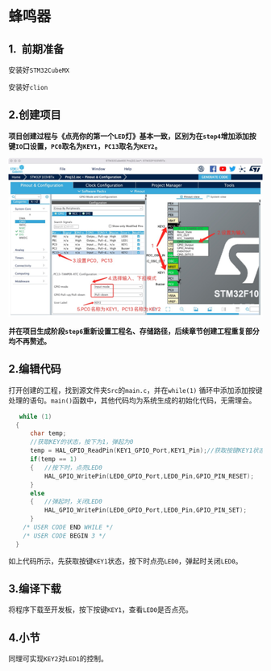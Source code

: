 # 蜂鸣器

## 1.  前期准备

安装好`STM32CubeMX`

安装好`clion`

## 2.创建项目

**项目创建过程与《点亮你的第一个`LED`灯》基本一致，区别为在`step4`增加添加按键`IO`口设置，`PC0`取名为`KEY1`，`PC13`取名为`KEY2`。**

![](PIC/KEY.jpg)

**并在项目生成阶段`step6`重新设置工程名、存储路径，后续章节创建工程重复部分均不再赘述。**

## 2.编辑代码

打开创建的工程，找到源文件夹`Src`的`main.c`，并在`while(1)` 循环中添加添加按键处理的语句。`main()`函数中，其他代码均为系统生成的初始化代码，无需理会。

```c
   while (1)
  {
      char temp;
      //获取KEY的状态，按下为1，弹起为0
      temp = HAL_GPIO_ReadPin(KEY1_GPIO_Port,KEY1_Pin);//获取按键KEY1状态
      if(temp == 1)
      {   //按下时，点亮LED0
          HAL_GPIO_WritePin(LED0_GPIO_Port,LED0_Pin,GPIO_PIN_RESET);
      }
      else
      {   //弹起时，关闭LED0
          HAL_GPIO_WritePin(LED0_GPIO_Port,LED0_Pin,GPIO_PIN_SET);
      }
    /* USER CODE END WHILE */
    /* USER CODE BEGIN 3 */
  }
```

如上代码所示，先获取按键`KEY1`状态，按下时点亮`LED0`，弹起时关闭`LED0`。

## 3.编译下载

将程序下载至开发板，按下按键`KEY1`，查看`LED0`是否点亮。

## 4.小节

同理可实现`KEY2`对`LED1`的控制。
